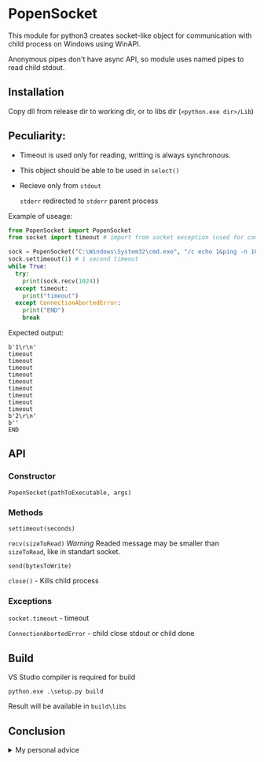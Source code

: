 # PopenSocket
This module for python3 creates socket-like object for communication with child process on Windows using WinAPI.

Anonymous pipes don't have async API, so module uses named pipes to read child stdout.

## Installation

Copy dll from release dir to working dir, or to libs dir (`<python.exe dir>/Lib`)

## Peculiarity:
- Timeout is used only for reading, writting is always synchronous.

- This object should be able to be used in `select()`

- Recieve only from `stdout`

  `stderr` redirected to `stderr` parent process

Example of useage:
```python
from PopenSocket import PopenSocket
from socket import timeout # import from socket exception (used for compability)

sock = PopenSocket("C:\Windows\System32\cmd.exe", "/c echo 1&ping -n 10 127.0.0.1 > null&echo 2") # ping for sleep
sock.settimeout(1) # 1 second timeout
while True:
  try:
    print(sock.recv(1024))
  except timeout:
    print("timeout")
  except ConnectionAbortedError:
    print("END")
    break
```

Expected output:
```
b'1\r\n'
timeout
timeout
timeout
timeout
timeout
timeout
timeout
timeout
timeout
b'2\r\n'
b''
END
```

## API
### Constructor

```
PopenSocket(pathToExecutable, args)
```
### Methods
`settimeout(seconds)`

`recv(sizeToRead)` *Warning* Readed message may be smaller than `sizeToRead`, like in standart socket.

`send(bytesToWrite)`

`close()` - Kills child process

### Exceptions

`socket.timeout` - timeout

`ConnectionAbortedError` - child close stdout or child done

## Build

VS Studio compiler is required for build
```
python.exe .\setup.py build
```

Result will be available in `build\libs`

## Conclusion
<details>
  <summary>My personal advice</summary>
  While I was researching this topic I found a forum post from 2005. In that post senior C developer described a problem of absence Async API for anonymous pipe in windows api. This problem has not been solved until now.
  
  My advice: Use Linux instead of Windows. In Linux this functionallity was supported "from the box"
</details>
